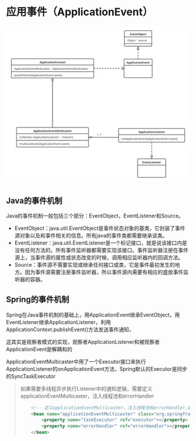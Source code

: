 # 应用事件（ApplicationEvent）

![Srping事件通知机制UML类图](https://raw.githubusercontent.com/syllr/image/main/uPic/20211114204518zZfbo1.svg)

## Java的事件机制

Java的事件机制一般包括三个部分：EventObject，EventListener和Source。

* EventObject：java.util.EventObject是事件状态对象的基类，它封装了事件源对象以及和事件相关的信息。所有java的事件类都需要继承该类。
* EventListener：java.util.EventListener是一个标记接口，就是说该接口内是没有任何方法的。所有事件监听器都需要实现该接口。事件监听器注册在事件源上，当事件源的属性或状态改变的时候，调用相应监听器内的回调方法。
* Source：事件源不需要实现或继承任何接口或类，它是事件最初发生的地方。因为事件源需要注册事件监听器，所以事件源内需要有相应的盛放事件监听器的容器。

## Spring的事件机制

Spring在Java事件机制的基础上，用ApplicationEvent继承EventObject，用EventListener继承ApplicationListener，利用ApplicationContext.publishEvent()方法发送事件通知，

这其实是观察者模式的实现，观察者ApplicationListener和被观察者ApplicationEvent是解耦和的

ApplicationEventMulticaster中用了一个Executor接口来执行ApplicationListener的onApplicationEvent方法，Spring默认的Executor是同步的SyncTaskExecutor

> 如果需要多线程异步执行Listener中的通知逻辑，需要定义applicationEventMulticaster，注入线程池和errorHandler
>
> ```xml
>     <!-- 定义applicationEventMulticaster，注入线程池和errorHandler,此处使用系统自带的广播器，也可以注入其他广播器， -->
>     <bean name="applicationEventMulticaster" class="org.springframework.context.event.SimpleApplicationEventMulticaster">
>         <property name="taskExecutor" ref="executor"></property>
>         <property name="errorHandler" ref="errorHandler"></property>
>     </bean>
> ```

